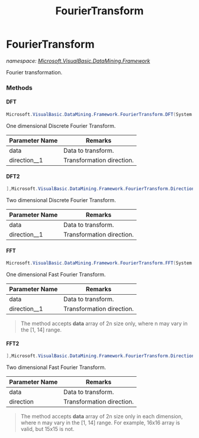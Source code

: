 ﻿---
title: FourierTransform
---

# FourierTransform
_namespace: [Microsoft.VisualBasic.DataMining.Framework](N-Microsoft.VisualBasic.DataMining.Framework.html)_

Fourier transformation.

### Methods

#### DFT
```csharp
Microsoft.VisualBasic.DataMining.Framework.FourierTransform.DFT(System.Numerics.Complex[],Microsoft.VisualBasic.DataMining.Framework.FourierTransform.Direction)
```
One dimensional Discrete Fourier Transform.

|Parameter Name|Remarks|
|--------------|-------|
|data|Data to transform.|
|direction__1|Transformation direction.|


#### DFT2
```csharp
],Microsoft.VisualBasic.DataMining.Framework.FourierTransform.Direction)
```
Two dimensional Discrete Fourier Transform.

|Parameter Name|Remarks|
|--------------|-------|
|data|Data to transform.|
|direction__1|Transformation direction.|


#### FFT
```csharp
Microsoft.VisualBasic.DataMining.Framework.FourierTransform.FFT(System.Numerics.Complex[],Microsoft.VisualBasic.DataMining.Framework.FourierTransform.Direction)
```
One dimensional Fast Fourier Transform.

|Parameter Name|Remarks|
|--------------|-------|
|data|Data to transform.|
|direction__1|Transformation direction.|

> The method accepts **data** array of 2n size
>  only, where n may vary in the [1, 14] range.

#### FFT2
```csharp
],Microsoft.VisualBasic.DataMining.Framework.FourierTransform.Direction)
```
Two dimensional Fast Fourier Transform.

|Parameter Name|Remarks|
|--------------|-------|
|data|Data to transform.|
|direction|Transformation direction.|

> The method accepts **data** array of 2n size
>  only in each dimension, where n may vary in the [1, 14] range. For example, 16x16 array
>  is valid, but 15x15 is not.




